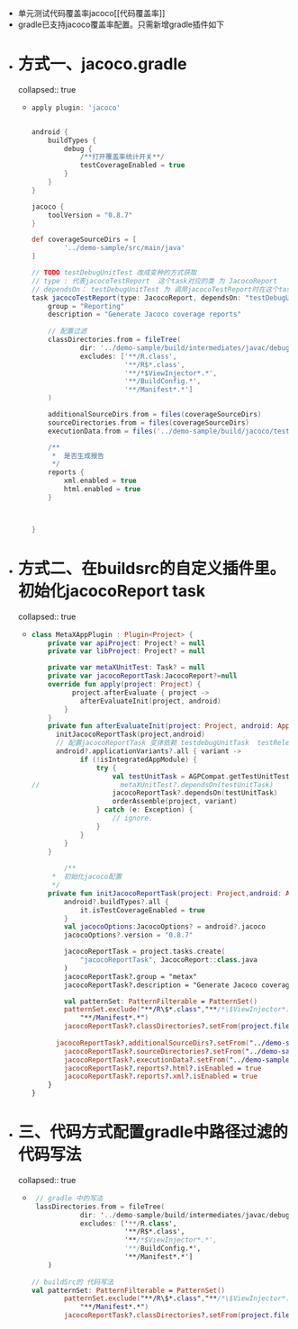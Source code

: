 - 单元测试代码覆盖率jacoco[[代码覆盖率]]
- gradle已支持jacoco覆盖率配置。只需新增gradle插件如下
- # 方式一、jacoco.gradle
  collapsed:: true
	- ```groovy
	  apply plugin: 'jacoco'
	  
	  
	  android {
	      buildTypes {
	          debug {
	              /**打开覆盖率统计开关**/
	              testCoverageEnabled = true
	          }
	      }
	  }
	  
	  jacoco {
	      toolVersion = "0.8.7"
	  }
	  
	  def coverageSourceDirs = [
	          '../demo-sample/src/main/java'
	  ]
	  
	  // TODO testDebugUnitTest 改成变种的方式获取
	  // type : 代表jacocoTestReport  这个task对应的类 为 JacocoReport
	  // dependsOn： testDebugUnitTest 为 调用jacocoTestReport时在这个task之前先执行testDebugUnitTest
	  task jacocoTestReport(type: JacocoReport, dependsOn: "testDebugUnitTest") {
	      group = "Reporting"
	      description = "Generate Jacoco coverage reports"
	      
	      // 配置过滤
	      classDirectories.from = fileTree(
	              dir: '../demo-sample/build/intermediates/javac/debug/classes',
	              excludes: ['**/R.class',
	                         '**/R$*.class',
	                         '**/*$ViewInjector*.*',
	                         '**/BuildConfig.*',
	                         '**/Manifest*.*']
	      )
	  
	      additionalSourceDirs.from = files(coverageSourceDirs)
	      sourceDirectories.from = files(coverageSourceDirs)
	      executionData.from = files('../demo-sample/build/jacoco/testDebugUnitTest.exec')
	  
	      /**
	       *  是否生成报告
	       */
	      reports {
	          xml.enabled = true
	          html.enabled = true
	      }
	  
	  
	  
	  }
	  ```
- # 方式二、在buildsrc的自定义插件里。初始化jacocoReport task
  collapsed:: true
	- ```kotlin
	  class MetaXAppPlugin : Plugin<Project> {
	      private var apiProject: Project? = null
	      private var libProject: Project? = null
	  
	      private var metaXUnitTest: Task? = null
	      private var jacocoReportTask:JacocoReport?=null
	      override fun apply(project: Project) {
	            project.afterEvaluate { project ->
	              afterEvaluateInit(project, android)
	          }
	      }
	      private fun afterEvaluateInit(project: Project, android: AppExtension?) {
	        initJacocoReportTask(project,android)
	        // 配置jacocoReportTask 变体依赖 testdebugUnitTask  testReleaseUnitTask
	        android?.applicationVariants?.all { variant ->
	              if (!isIntegratedAppModule) {
	                  try {
	                      val testUnitTask = AGPCompat.getTestUnitTest(project, variant.name)
	  //                    metaXUnitTest?.dependsOn(testUnitTask)
	                      jacocoReportTask?.dependsOn(testUnitTask)
	                      orderAssemble(project, variant)
	                  } catch (e: Exception) {
	                      // ignore.
	                  }
	              }
	          }
	      }
	      
	          /**
	       *  初始化jacoco配置
	       */
	      private fun initJacocoReportTask(project: Project,android: AppExtension?){
	          android?.buildTypes?.all {
	              it.isTestCoverageEnabled = true
	          }
	          val jacocoOptions:JacocoOptions? = android?.jacoco
	          jacocoOptions?.version = "0.8.7"
	  
	          jacocoReportTask = project.tasks.create(
	              "jacocoReportTask", JacocoReport::class.java
	          )
	          jacocoReportTask?.group = "metax"
	          jacocoReportTask?.description = "Generate Jacoco coverage reports"
	  
	          val patternSet: PatternFilterable = PatternSet()
	          patternSet.exclude("**/R\$*.class","**/*\$ViewInjector*.*","**/BuildConfig.*",
	              "**/Manifest*.*")
	          jacocoReportTask?.classDirectories?.setFrom(project.fileTree("../demo-sample/build/intermediates/javac/debug/classes").matching(patternSet))
	          
	        jacocoReportTask?.additionalSourceDirs?.setFrom("../demo-sample/src/main/java")
	          jacocoReportTask?.sourceDirectories?.setFrom("../demo-sample/src/main/java")
	          jacocoReportTask?.executionData?.setFrom("../demo-sample/build/jacoco/testDebugUnitTest.exec")
	          jacocoReportTask?.reports?.html?.isEnabled = true
	          jacocoReportTask?.reports?.xml?.isEnabled = true
	      }
	  }
	  ```
- # 三、代码方式配置gradle中路径过滤的代码写法
  collapsed:: true
	- ```kotlin
	   // gradle 中的写法
	   lassDirectories.from = fileTree(
	              dir: '../demo-sample/build/intermediates/javac/debug/classes',
	              excludes: ['**/R.class',
	                         '**/R$*.class',
	                         '**/*$ViewInjector*.*',
	                         '**/BuildConfig.*',
	                         '**/Manifest*.*']
	      )
	      
	  // buildSrc的 代码写法    
	  val patternSet: PatternFilterable = PatternSet()
	          patternSet.exclude("**/R\$*.class","**/*\$ViewInjector*.*","**/BuildConfig.*",
	              "**/Manifest*.*")
	          jacocoReportTask?.classDirectories?.setFrom(project.fileTree("../demo-sample/build/intermediates/javac/debug/classes").matching(patternSet))
	  ```